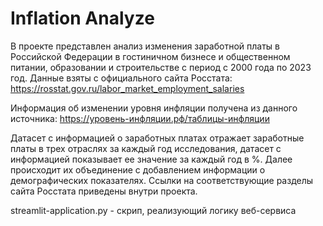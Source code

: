 # Inflation Analyze
В проекте представлен анализ изменения заработной платы в Российской Федерации в гостиничном бизнесе и общественном питании, образовании и строительстве с период с 2000 года по 2023 год. Данные взяты с официального сайта Росстата: https://rosstat.gov.ru/labor_market_employment_salaries

Информация об изменении уровня инфляции получена из данного источника: https://уровень-инфляции.рф/таблицы-инфляции

Датасет с информацией о заработных платах отражает заработные платы в трех отраслях за каждый год исследования, датасет с информацией показывает ее значение за каждый год в %. Далее происходит их объединение с добавлением информации о демографических показателях. Ссылки на соответствующие разделы сайта Росстата приведены внутри проекта.


streamlit-application.py - скрип, реализующий логику веб-сервиса
